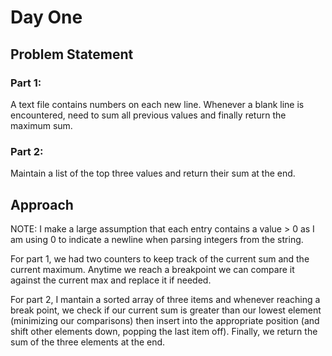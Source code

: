 # Day One
## Problem Statement
### Part 1:
A text file contains numbers on each new line. Whenever a blank line is encountered, need to sum all previous values and finally return the maximum sum.

### Part 2:
Maintain a list of the top three values and return their sum at the end.

## Approach
NOTE: I make a large assumption that each entry contains a value > 0 as I am using 0 to indicate a newline when parsing integers from the string.

For part 1, we had two counters to keep track of the current sum and the current maximum. Anytime we reach a breakpoint we can compare it against the current max and replace it if needed.

For part 2, I mantain a sorted array of three items and whenever reaching a break point, we check if our current sum is greater than our lowest element (minimizing our comparisons) then insert into the appropriate position (and shift other elements down, popping the last item off). Finally, we return the sum of the three elements at the end.
